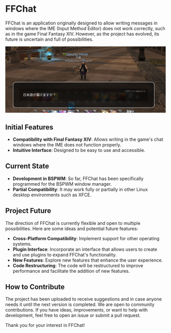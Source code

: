 # FFChat

FFChat is an application originally designed to allow writing messages in windows where the IME (Input Method Editor) does not work correctly, such as in the game Final Fantasy XIV. However, as the project has evolved, its future is uncertain and full of possibilities.

![ffchat_alpha preview](media/sample_image.png)

## Initial Features

- **Compatibility with Final Fantasy XIV**: Allows writing in the game's chat windows where the IME does not function properly.
- **Intuitive Interface**: Designed to be easy to use and accessible.

## Current State

- **Development in BSPWM**: So far, FFChat has been specifically programmed for the BSPWM window manager.
- **Partial Compatibility**: It may work fully or partially in other Linux desktop environments such as XFCE.


## Project Future

The direction of FFChat is currently flexible and open to multiple possibilities. Here are some ideas and potential future features:

- **Cross-Platform Compatibility**: Implement support for other operating systems.
- **Plugin Interface**: Incorporate an interface that allows users to create and use plugins to expand FFChat's functionality.
- **New Features**: Explore new features that enhance the user experience.
- **Code Restructuring**: The code will be restructured to improve performance and facilitate the addition of new features.

## How to Contribute

The project has been uploaded to receive suggestions and in case anyone needs it until the next version is completed. We are open to community contributions. If you have ideas, improvements, or want to help with development, feel free to open an issue or submit a pull request.

Thank you for your interest in FFChat!
